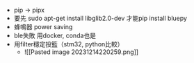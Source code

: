 * pip -> pipx
* 要先 sudo apt-get install libglib2.0-dev 才能pip install bluepy
* 蜂鳴器 power saving
* ble失敗 用docker, conda也是
* 用filter穩定投籃（stm32, python比較）
	* ![[Pasted image 20231214220259.png]]